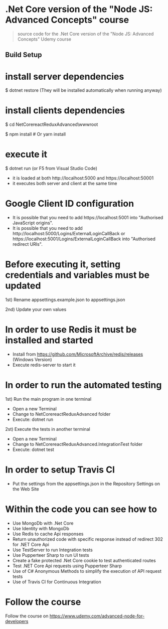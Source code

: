 # .Net Core version of the "Node JS: Advanced Concepts" course

> source code for the .Net Core version of the "Node JS: Advanced Concepts" Udemy course

## Build Setup

# install server dependencies

$ dotnet restore (They will be installed automatically when running anyway)

# install clients dependencies

$ cd NetCorereactReduxAdvanced\wwwroot

$ npm install # Or yarn install

# execute it

$ dotnet run (or F5 from Visual Studio Code)

*   it is loaded at both http://localhost:5000 and https://localhost:50001
*   it executes both server and client at the same time

# Google Client ID configuration

* It is possible that you need to add https://localhost:5001 into "Authorised JavaScript origins".
* It is possible that you need to add http://localhost:5000/Logins/ExternalLoginCallBack or https://localhost:5001/Logins/ExternalLoginCallBack into "Authorised redirect URIs".

# Before executing it, setting credentials and variables must be updated

1st) Rename appsettings.example.json to appsettings.json

2nd) Update your own values

# In order to use Redis it must be installed and started

- Install from https://github.com/MicrosoftArchive/redis/releases (Windows Version)
- Execute redis-server to start it

# In order to run the automated testing

1st) Run the main program in one terminal
- Open a new Terminal
- Change to NetCorereactReduxAdvanced folder
- Execute: dotnet run

2st) Execute the tests in another terminal
- Open a new Terminal
- Change to NetCorereactReduxAdvanced.IntegrationTest folder
- Execute: dotnet test

# In order to setup Travis CI
- Put the settings from the appsettings.json in the Repository Settings on the Web Site

# Within the code you can see how to
- Use MongoDb with .Net Core
- Use Identity with MongoDb 
- Use Redis to cache Api responses
- Return unauthorized code with specific response instead of redirect 302 for .NET Core Api
- Use TestServer to run Integration tests
- Use Pupperteer Sharp to run UI tests
- Create a fake protected .Net Core cookie to test authenticated routes
- Test .NET Core Api requests using Pupperteer Sharp
- Use of C# Anonymous Methods to simplify the execution of API request tests
- Use of Travis CI for Continuous Integration

# Follow the course

Follow the course on https://www.udemy.com/advanced-node-for-developers

